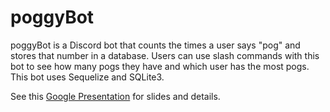 # poggyBot
poggyBot is a Discord bot that counts the times a user says "pog" and stores that number in a database. Users can use slash commands with this bot to see how many pogs they have and which user has the most pogs. This bot uses Sequelize and SQLite3. 

See this [Google Presentation](https://docs.google.com/presentation/d/12Ccm2GEpvuj6jcQJdUcmMNOgJdCDs9P03u1-iw6sdKc/edit?usp=sharing) for slides and details.
